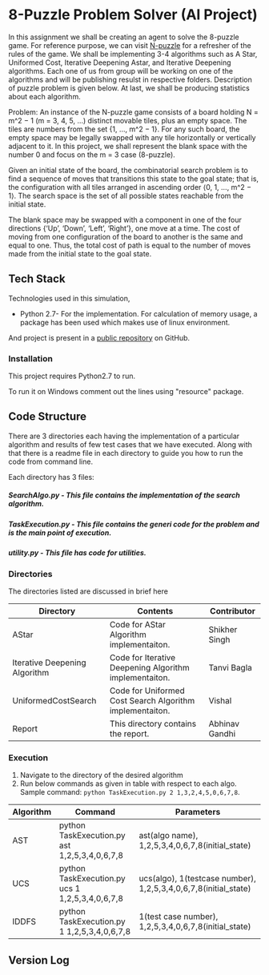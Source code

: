 # 8-Puzzle Problem Solver (AI Project)

In this assignment we shall be creating an agent to solve the 8-puzzle game. For reference purpose, we can visit [N-puzzle] for a refresher of the rules of the game. We shall be implementing 3-4 algorithms such as A Star, Uniformed Cost, Iterative Deepening Astar, and Iterative Deepening algorithms. Each one of us from group will be working on one of the algorithms and will be publishing resulst in respective folders. Description of puzzle problem is given below. At last, we shall be producing statistics about each algorithm.

Problem: An instance of the N-puzzle game consists of a board holding N = m^2 − 1 (m = 3, 4, 5, ...) distinct movable tiles, plus an empty space. The tiles are numbers from the set {1, …, m^2 − 1}. For any such board, the empty space may be legally swapped with any tile horizontally or vertically adjacent to it. In this project, we shall represent the blank space with the number 0 and focus on the m = 3 case (8-puzzle).

Given an initial state of the board, the combinatorial search problem is to find a sequence of moves that transitions this state to the goal state; that is, the configuration with all tiles arranged in ascending order ⟨0, 1, …, m^2 − 1⟩. The search space is the set of all possible states reachable from the initial state.

The blank space may be swapped with a component in one of the four directions {‘Up’, ‘Down’, ‘Left’, ‘Right’}, one move at a time. The cost of moving from one configuration of the board to another is the same and equal to one. Thus, the total cost of path is equal to the number of moves made from the initial state to the goal state.


## Tech Stack
Technologies used in this simulation,

* Python 2.7- For the implementation. For calculation of memory usage, a package has been used which makes use of linux environment.

And project is present in a [public repository][repo] on GitHub.

### Installation

This project requires Python2.7 to run.

To run it on Windows comment out the lines using "resource" package.
## Code Structure
There are 3 directories each having the implementation of a particular algorithm and results of few test cases that we have executed. Along with that there is a readme file in each directory to guide you how to run the code from command line.

Each directory has 3 files:
##### SearchAlgo.py - This file contains the implementation of the search algorithm.
##### TaskExecution.py - This file contains the generi code for the problem and is the main point of execution.
##### utility.py - This file has code for utilities.

### Directories
The directories listed are discussed in brief here

| Directory | Contents | Contributor |
| ------ | ------ | ------ |
|  AStar  | Code for AStar Algorithm implementaiton.| Shikher Singh
|  Iterative Deepening Algorithm  | Code for Iterative Deepening Algorithm implementaiton.| Tanvi Bagla
|  UniformedCostSearch  | Code for Uniformed Cost Search Algorithm implementaiton.| Vishal
|  Report  | This directory contains the report.| Abhinav Gandhi

### Execution
1. Navigate to the directory of the desired algorithm 
2. Run below commands as given in table with respect to each algo.
    Sample command: `python TaskExecution.py 2 1,3,2,4,5,0,6,7,8`.

| Algorithm | Command | Parameters |
| ------ | ------ | ------ |
| AST | python TaskExecution.py ast 1,2,5,3,4,0,6,7,8 | ast(algo name), 1,2,5,3,4,0,6,7,8(initial_state) |
| UCS |python TaskExecution.py ucs 1 1,2,5,3,4,0,6,7,8 | ucs(algo), 1(testcase number), 1,2,5,3,4,0,6,7,8(initial_state) |
| IDDFS | python TaskExecution.py 1 1,2,5,3,4,0,6,7,8 | 1(test case number), 1,2,5,3,4,0,6,7,8(initial_state) |

## Version Log




[//]: # (These are reference links used in the body of this note and get stripped out when the markdown processor does its job. There is no need to format nicely because it shouldn't be seen.)


   [repo]: <https://github.com/singh0021/AI_Project>
   [N-puzzle]: <http:mypuzzle.org/sliding>
   

